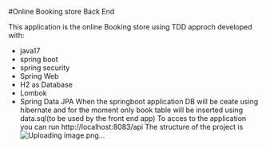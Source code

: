 #Online Booking store Back End

This application is the online Booking store using TDD approch  developed with:
- java17
- spring boot 
- spring security
- Spring Web
- H2 as Database
- Lombok
- Spring Data JPA
  When the springboot application DB will be ceate using hibernate and for the moment only book table will be inserted using data.sql(to be used by the front end app)
  To acces to the application you can run http://localhost:8083/api
The structure of the project is
 ![Uploading image.png…]()
